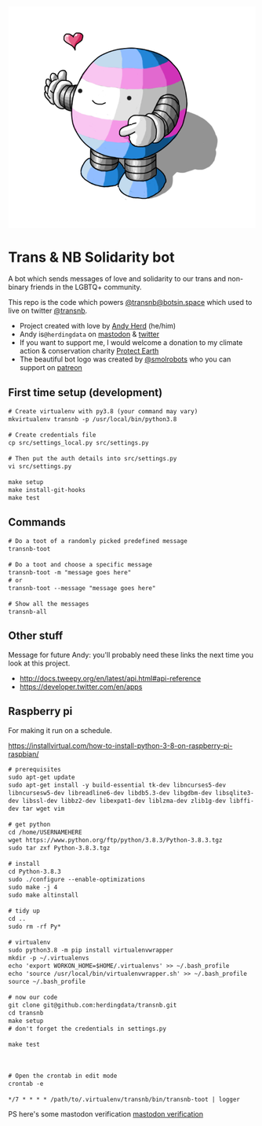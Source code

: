 ![logo by @smolrobots](logo.png "Logo by @smolrobots")
# Trans & NB Solidarity bot

A bot which sends messages of love and solidarity to our
trans and non-binary friends in the LGBTQ+ community.

This repo is the code which powers [@transnb@botsin.space](https://botsin.space/@transnb)
which used to live on twitter [@transnb](https://twitter.com/transnb).

- Project created with love by [Andy Herd](https://herdingdata.co.uk) (he/him)
- Andy is`@herdingdata` on [mastodon](https://mastodon.scot/@herdingdata) & [twitter](https://twitter.com/herdingdata)
- If you want to support me, I would welcome a donation to my climate action & conservation charity
[Protect Earth](https://www.protect.earth/)
- The beautiful bot logo was created by [@smolrobots](https://twitter.com/smolrobots)
who you can support on [patreon](https://www.patreon.com/thomasheasmanhunt)

## First time setup (development)
```
# Create virtualenv with py3.8 (your command may vary)
mkvirtualenv transnb -p /usr/local/bin/python3.8

# Create credentials file
cp src/settings_local.py src/settings.py

# Then put the auth details into src/settings.py
vi src/settings.py

make setup
make install-git-hooks
make test
```

## Commands
```
# Do a toot of a randomly picked predefined message
transnb-toot

# Do a toot and choose a specific message
transnb-toot -m "message goes here"
# or
transnb-toot --message "message goes here"

# Show all the messages
transnb-all
```

## Other stuff
Message for future Andy: you'll probably need these links the next time you look at this project.
- http://docs.tweepy.org/en/latest/api.html#api-reference
- https://developer.twitter.com/en/apps

## Raspberry pi
For making it run on a schedule.

https://installvirtual.com/how-to-install-python-3-8-on-raspberry-pi-raspbian/

```
# prerequisites
sudo apt-get update
sudo apt-get install -y build-essential tk-dev libncurses5-dev libncursesw5-dev libreadline6-dev libdb5.3-dev libgdbm-dev libsqlite3-dev libssl-dev libbz2-dev libexpat1-dev liblzma-dev zlib1g-dev libffi-dev tar wget vim

# get python
cd /home/USERNAMEHERE
wget https://www.python.org/ftp/python/3.8.3/Python-3.8.3.tgz
sudo tar zxf Python-3.8.3.tgz

# install
cd Python-3.8.3
sudo ./configure --enable-optimizations
sudo make -j 4
sudo make altinstall

# tidy up
cd ..
sudo rm -rf Py*

# virtualenv
sudo python3.8 -m pip install virtualenvwrapper
mkdir -p ~/.virtualenvs
echo 'export WORKON_HOME=$HOME/.virtualenvs' >> ~/.bash_profile
echo 'source /usr/local/bin/virtualenvwrapper.sh' >> ~/.bash_profile
source ~/.bash_profile

# now our code
git clone git@github.com:herdingdata/transnb.git
cd transnb
make setup
# don't forget the credentials in settings.py

make test



# Open the crontab in edit mode
crontab -e

*/7 * * * * /path/to/.virtualenv/transnb/bin/transnb-toot | logger

```

PS here's some mastodon verification <a rel="me" href="https://botsin.space/@transnb">mastodon verification</a>
